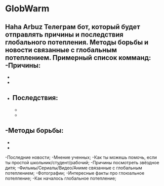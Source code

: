 # GlobWarm
Haha Arbuz
Телеграм бот, который будет отправлять причины и последствия глобального потепления. Методы борьбы и новости связанные с глобальным потеплением.
Примерный список комманд:
-Причины:
  -
  -
  -
- Последствия:
  -
  -
  -
-Методы борьбы:
  -
  -
  -
-Последние новости;
-Мнение ученных;
-Как ты можешь помочь, если ты простой школьник/студент/рабочий;
-Причины посмотреть звёздное дитя;
-Фильмы/Сериалы/Видео/Аниме связанные с глобальным потеплением;
-Фотографии;
-Интересные факты про глоюальное потелпение;
-Как началось глобальное потепление;
